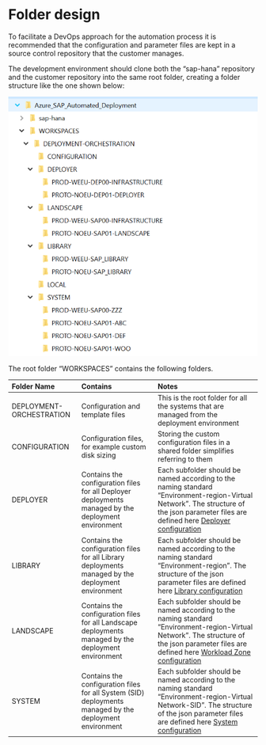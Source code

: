# Folder design

To facilitate a DevOps approach for the automation process it is recommended that the configuration and parameter files are kept in a source control repository that the customer manages.

The development environment should clone both the “sap-hana” repository and the customer repository into the same root folder, creating a folder structure like the one shown below:

![Folder structure](Folderstructure.png)

The root folder “WORKSPACES” contains the following folders.

|Folder Name|Contains|Notes|
| :- | :- | :- |
|DEPLOYMENT-ORCHESTRATION|Configuration and template files|This is the root folder for all the systems that are managed from the deployment environment|
|CONFIGURATION|Configuration files, for example custom disk sizing|Storing the custom configuration files in a shared folder simplifies referring to them|
|DEPLOYER|Contains the configuration files for all Deployer deployments managed by the deployment environment|Each subfolder should be named according to the naming standard “Environment-region-Virtual Network”. The structure of the json parameter files are defined here [Deployer configuration](../Software_Documentation/configuration-deployer.md#Parameter-file-construction)|
|LIBRARY|Contains the configuration files for all Library deployments managed by the deployment environment|Each subfolder should be named according to the naming standard “Environment-region”. The structure of the json parameter files are defined here [Library configuration](../Software_Documentation/configuration-sap_library.md#Parameter-file-construction)|
|LANDSCAPE|Contains the configuration files for all Landscape deployments managed by the deployment environment|Each subfolder should be named according to the naming standard “Environment-region-Virtual Network”. The structure of the json parameter files are defined here [Workload Zone configuration](../Software_Documentation/configuration-sap_landscape.md#Parameter-file-construction)|
|SYSTEM |Contains the configuration files for all System (SID) deployments managed by the deployment environment|Each subfolder should be named according to the naming standard “Environment-region-Virtual Network-SID”. The structure of the json parameter files are defined here [System configuration](../Software_Documentation/configuration-sap_deployment_unit.md#Parameter-file-construction)|
